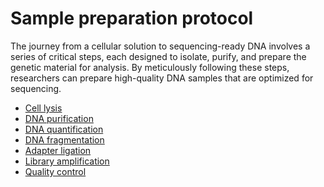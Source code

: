 # Sample preparation protocol

The journey from a cellular solution to sequencing-ready DNA involves a series of critical steps, each designed to isolate, purify, and prepare the genetic material for analysis.
By meticulously following these steps, researchers can prepare high-quality DNA samples that are optimized for sequencing.

-   [Cell lysis](./lysis/)
-   [DNA purification](./purification/)
-   [DNA quantification](./quantification/)
-   [DNA fragmentation](./fragmentation/)
-   [Adapter ligation](./ligation/)
-   [Library amplification](./amplification/)
-   [Quality control](./qc/)
